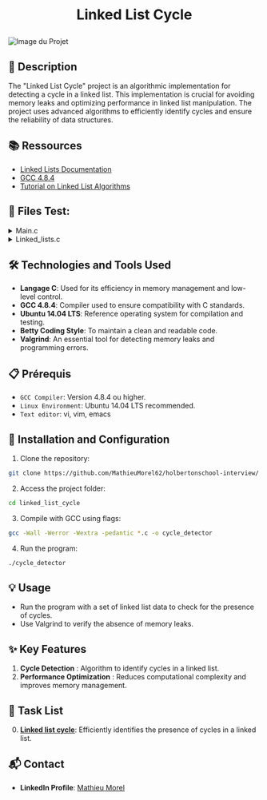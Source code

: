 # <p align="center">Linked List Cycle</p>

![Image du Projet](https://placehold.it/1000x600)

## 📝 Description
The "Linked List Cycle" project is an algorithmic implementation for detecting a cycle in a linked list. This implementation is crucial for avoiding memory leaks and optimizing performance in linked list manipulation. The project uses advanced algorithms to efficiently identify cycles and ensure the reliability of data structures.

## 📚 Ressources
- [Linked Lists Documentation](https://en.wikipedia.org/wiki/Linked_list)
- [GCC 4.8.4](https://gcc.gnu.org/gcc-4.8/)
- [Tutorial on Linked List Algorithms](https://www.geeksforgeeks.org/linked-list-set-1-introduction/)

## 📂 Files Test:
<details>
<summary>Main.c</summary>
<br>

```c
#include <stdlib.h>
#include <string.h>
#include <stdio.h>
#include "lists.h"

/**
 * main - check the code for Holberton School students.
 *
 * Return: Always 0.
 */
int main(void)
{
    listint_t *head;
    listint_t *current;
    listint_t *temp;
    int i;

    head = NULL;
    add_nodeint(&head, 0);
    add_nodeint(&head, 1);
    add_nodeint(&head, 2);
    add_nodeint(&head, 3);
    add_nodeint(&head, 4);
    add_nodeint(&head, 98);
    add_nodeint(&head, 402);
    add_nodeint(&head, 1024);
    print_listint(head);

    if (check_cycle(head) == 0)
        printf("Linked list has no cycle\n");
    else if (check_cycle(head) == 1)
        printf("Linked list has a cycle\n");

    current = head;
    for (i = 0; i < 4; i++)
        current = current->next;
    temp = current->next;
    current->next = head;

    if (check_cycle(head) == 0)
        printf("Linked list has no cycle\n");
    else if (check_cycle(head) == 1)
        printf("Linked list has a cycle\n");

    current = head;
    for (i = 0; i < 4; i++)
        current = current->next;
    current->next = temp;

    free_listint(head);

    return (0);
}
```

</details>
<details>
<summary>Linked_lists.c</summary>
<br>

```c
#include <stdio.h>
#include <stdlib.h>
#include "lists.h"

/**
 * print_listint - prints all elements of a listint_t list
 * @h: pointer to head of list
 * Return: number of nodes
 */
size_t print_listint(const listint_t *h)
{
    const listint_t *current;
    unsigned int n; /* number of nodes */

    current = h;
    n = 0;
    while (current != NULL)
    {
        printf("%i\n", current->n);
        current = current->next;
        n++;
    }

    return (n);
}

/**
 * add_nodeint - adds a new node at the beginning of a listint_t list
 * @head: pointer to a pointer of the start of the list
 * @n: integer to be included in node
 * Return: address of the new element or NULL if it fails
 */
listint_t *add_nodeint(listint_t **head, const int n)
{
    listint_t *new;

    new = malloc(sizeof(listint_t));
    if (new == NULL)
        return (NULL);

    new->n = n;
    new->next = *head;
    *head = new;

    return (new);
}

/**
 * free_listint - frees a listint_t list
 * @head: pointer to list to be freed
 * Return: void
 */
void free_listint(listint_t *head)
{
    listint_t *current;

    while (head != NULL)
    {
        current = head;
        head = head->next;
        free(current);
    }
}
```

</details>

## 🛠️ Technologies and Tools Used
- **Langage C**: Used for its efficiency in memory management and low-level control.
- **GCC 4.8.4**: Compiler used to ensure compatibility with C standards.
- **Ubuntu 14.04 LTS**: Reference operating system for compilation and testing.
- **Betty Coding Style**: To maintain a clean and readable code.
- **Valgrind**: An essential tool for detecting memory leaks and programming errors.

## 📋 Prérequis
- `GCC Compiler`: Version 4.8.4 ou higher.
- `Linux Environment`: Ubuntu 14.04 LTS recommended.
- `Text editor`: vi, vim, emacs

## 🚀 Installation and Configuration
1. Clone the repository:

```sh
git clone https://github.com/MathieuMorel62/holbertonschool-interview/
```

2. Access the project folder:

```sh
cd linked_list_cycle
```

3. Compile with GCC using flags:

```sh
gcc -Wall -Werror -Wextra -pedantic *.c -o cycle_detector
```

4. Run the program:

```sh
./cycle_detector
```

## 💡 Usage
- Run the program with a set of linked list data to check for the presence of cycles.
- Use Valgrind to verify the absence of memory leaks.

## ✨ Key Features
1. **Cycle Detection** : Algorithm to identify cycles in a linked list.
2. **Performance Optimization** : Reduces computational complexity and improves memory management.

## 📝 Task List
0. [**Linked list cycle**](#): Efficiently identifies the presence of cycles in a linked list.

## 📬 Contact
- **LinkedIn Profile**: [Mathieu Morel](https://www.linkedin.com/in/mathieu-morel-9ab457261/)
